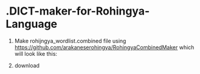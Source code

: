 # .DICT-maker-for-Rohingya-Language

1. Make rohijngya_wordlist.combined file using https://github.com/arakaneserohingya/RohingyaCombinedMaker
   which will look like this:



2. download 

